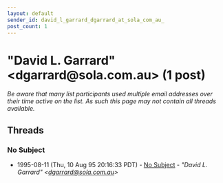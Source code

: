 ```yaml
---
layout: default
sender_id: david_l_garrard_dgarrard_at_sola_com_au_
post_count: 1
---
```


# "David L. Garrard" <dgarrard<span>@</span>sola.com.au> (1 post)

_Be aware that many list participants used multiple email addresses over their time active on the list. As such this page may not contain all threads available._

## Threads

### No Subject
+ 1995-08-11 (Thu, 10 Aug 95 20:16:33 PDT) - [No Subject](/archive/1995/08/77e20aa07100ba0f97ead7993059b7821cb7f1db4839fab991e70d9116cc642f) - _"David L. Garrard" \<dgarrard@sola.com.au\>_


